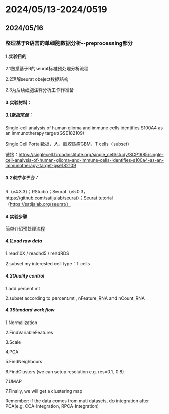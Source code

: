 # 2024/05/13-2024/0519

## 2024/05/16

### 整理基于R语言的单细胞数据分析--preprocessing部分

#### 1.实验目的

2.1熟悉基于R的seurat标准预处理分析流程

2.2理解seurat obeject数据结构

2.3为后续细胞注释分析工作作准备

#### 3.实验材料：

##### 3.1数据来源：

Single-cell analysis of human glioma and immune cells identifies S100A4 as an immunotherapy target(GSE182109)

Single Cell Portal数据，人，脑胶质瘤GBM，T cells（subset）

链接：https://singlecell.broadinstitute.org/single_cell/study/SCP1985/single-cell-analysis-of-human-glioma-and-immune-cells-identifies-s100a4-as-an-immunotherapy-target-gse182109

##### 3.2软件与平台：

R（v4.3.3）；RStudio；Seurat（v5.0.3，https://github.com/satijalab/seurat）；Seurat tutorial（https://satijalab.org/seurat/）

#### 4.实验步骤

简单介绍预处理流程

##### 4.1Load raw data

1.read10X / readhd5 / readRDS

2.subset my interested cell type：T cells

##### 4.2Quality control

1.add percent.mt

2.subset according to percent.mt , nFeature_RNA and nCount_RNA

##### 4.3Standard work flow

1.Normalization

2.FindVariableFeatures

3.Scale

4.PCA

5.FindNeighbours

6.FindClusters (we can setup resolution e.g. res=0.1, 0.8)

7.UMAP

7.Finally, we will get a clustering map

Remember: if the data comes from muti datasets, do integration after PCA(e.g. CCA-Integration, RPCA-Integration)

